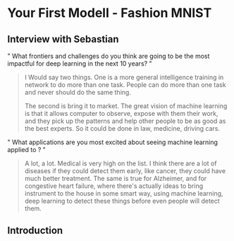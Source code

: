 # Your First Modell - Fashion MNIST

## Interview with Sebastian

" What frontiers and challenges do you think are going to be the most impactful for deep learning in the next 10 years? "
> I Would say two things.
> One is a more general intelligence training in network to do more than one task. 
> People can do more than one task and never should do the same thing.
>
> The second is bring it to market. 
> The great vision of machine learning is that it allows computer to observe, expose with them their work, 
> and they pick up the patterns and help other people to be as good as the best experts.
> So it could be done in law, medicine, driving cars.

" What applications are you most excited about seeing machine learning applied to ? "

> A lot, a lot. Medical is very high on the list.
> I think there are a lot of diseases if they could detect them early, like cancer, they could have much better treatment.
> The same is true for Alzheimer, and for congestive heart failure, where there's actually ideas to bring instrument to the house in some smart way, using machine learning, deep learning to detect these things before even people will detect them.
>
## Introduction
